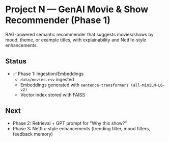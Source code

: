# Project N — GenAI Movie & Show Recommender (Phase 1)

RAG-powered semantic recommender that suggests movies/shows by mood, theme, or example titles, with explainability and Netflix-style enhancements.

## Status
- ✅ Phase 1: Ingestion/Embeddings
  - `data/movies.csv` ingested
  - Embeddings generated with `sentence-transformers (all-MiniLM-L6-v2)`
  - Vector index stored with FAISS

## Next
- Phase 2: Retrieval + GPT prompt for "Why this show?"
- Phase 3: Netflix-style enhancements (trending filter, mood filters, feedback memory)
